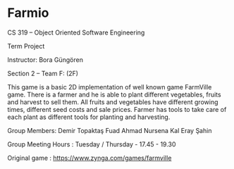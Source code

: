 # Farmio
CS 319 – Object Oriented Software Engineering

Term Project

Instructor: Bora Güngören

Section 2 – Team F: (2F)

This game is a basic 2D implementation of well known game FarmVille game. There is a farmer and he is able to plant different vegetables, fruits and harvest to sell them. All fruits and vegetables have different growing times, different seed costs and sale prices. Farmer has tools to take care of each plant as different tools for planting and harvesting. 

Group Members: 
Demir Topaktaş
Fuad Ahmad
Nursena Kal
Eray Şahin


Group Meeting Hours : 
Tuesday / Thursday - 17.45 - 19.30

Original game : https://www.zynga.com/games/farmville
